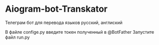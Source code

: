 # Aiogram-bot-Transkator
Телеграм бот для перевода языков русский, англиский

В файле confige.py введите токен полученный в @BotFather
Запустите файл run.py
